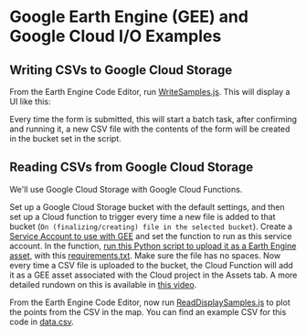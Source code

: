 # Google Earth Engine (GEE) and Google Cloud I/O Examples

## Writing CSVs to Google Cloud Storage

From the Earth Engine Code Editor, run [WriteSamples.js](WriteSamples.js). This will display a UI like this:

Every time the form is submitted, this will start a batch task, after confirming and running it, a new CSV file with the contents of the form will be created in the bucket set in the script.

## Reading CSVs from Google Cloud Storage

We'll use Google Cloud Storage with Google Cloud Functions.

Set up a Google Cloud Storage bucket with the default settings, and then set up a Cloud function to trigger every time a new file is added to that bucket (`On (finalizing/creating) file in the selected bucket`). Create a [Service Account to use with GEE](https://developers.google.com/earth-engine/guides/service_account) and set the function to run as this service account. In the function, [run this Python script to upload it as a Earth Engine asset](https://github.com/michaelfdewitt/ee_operationalization_demo/blob/main/example_b.py), with this [requirements.txt](https://github.com/michaelfdewitt/ee_operationalization_demo/blob/main/requirements.txt). Make sure the file has no spaces. Now every time a CSV file is uploaded to the bucket, the Cloud Function will add it as a GEE asset associated with the Cloud project in the Assets tab. A more detailed rundown on this is available in [this video](https://www.youtube.com/watch?app=desktop&v=Kt5TjH8bte4).

From the Earth Engine Code Editor, now run [ReadDisplaySamples.js](ReadDisplaySamples.js) to plot the points from the CSV in the map. You can find an example CSV for this code in [data.csv](data.csv).